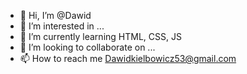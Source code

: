 - 👋 Hi, I’m @Dawid
- 👀 I’m interested in ...
- 🌱 I’m currently learning HTML, CSS, JS
- 💞️ I’m looking to collaborate on ...
- 📫 How to reach me Dawidkielbowicz53@gmail.com

<!---
Taxus77/Taxus77 is a ✨ special ✨ repository because its `README.md` (this file) appears on your GitHub profile.
You can click the Preview link to take a look at your changes.
--->
